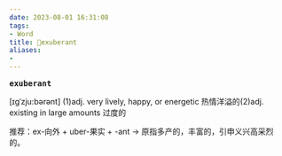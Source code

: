 ```yaml
---
date: 2023-08-01 16:31:08
tags: 
- Word
title: 📖exuberant
aliases: 
- 
---
```


<pre><strong>exuberant</strong></pre>

[ɪgˈzju:bərənt]
(1)adj. very lively, happy, or energetic 热情洋溢的(2)adj. existing in large amounts 过度的

推荐：ex-向外 + uber-果实 + -ant → 原指多产的，丰富的，引申义兴高采烈的。